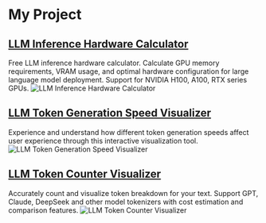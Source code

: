 
# My Project
## [LLM Inference Hardware Calculator](https://app.linpp2009.com/en/llm-gpu-memory-calculator)
Free LLM inference hardware calculator. Calculate GPU memory requirements, VRAM usage, and optimal hardware configuration for large language model deployment. Support for NVIDIA H100, A100, RTX series GPUs.
![LLM Inference Hardware Calculator](https://github.com/user-attachments/assets/5103f1d4-3efa-4084-8c19-08805fc2538e)


## [LLM Token Generation Speed Visualizer](https://app.linpp2009.com/en/token-generation-speed-visualizer)
Experience and understand how different token generation speeds affect user experience through this interactive visualization tool.
![LLM Token Generation Speed Visualizer](https://github.com/user-attachments/assets/8c96f27c-9dbe-4e69-bbcd-f3f442bfc967)

## [LLM Token Counter Visualizer](https://app.linpp2009.com/en/token-counter-visualizer)
Accurately count and visualize token breakdown for your text. Support GPT, Claude, DeepSeek and other model tokenizers with cost estimation and comparison features.
![LLM Token Counter Visualizer](https://github.com/user-attachments/assets/38db7ce0-ca2e-4fae-a88f-fa14ed8fd785)
